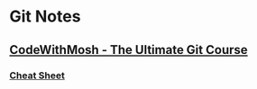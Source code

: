 # Git Notes

## [CodeWithMosh - The Ultimate Git Course](https://codewithmosh.com/p/the-ultimate-git-course)

### [Cheat Sheet](./Git%20Cheat%20Sheet.pdf)
